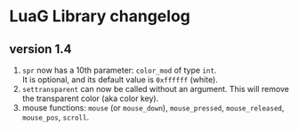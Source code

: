 # LuaG Library changelog

## version 1.4
1. `spr` now has a 10th parameter: `color_mod` of type `int`.\
    It is optional, and its default value is `0xffffff` (white).
2. `settransparent` can now be called without an argument.
    This will remove the transparent color (aka color key).
3. mouse functions: `mouse` (or `mouse_down`), `mouse_pressed`,
   `mouse_released`, `mouse_pos`, `scroll`.
